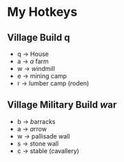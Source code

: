 # My Hotkeys

## Village Build q
 * q -> House
 * a -> *a* farm
 * w -> *w*indmill
 * e -> mining camp
 * r -> lumber camp (*r*oden)

## Village Military Build *w*ar

 * b -> *b*arracks
 * a -> *a*rrow
 * w -> pallisade *w*all
 * s -> *s*tone wall
 * c -> stable (*c*avallery)
